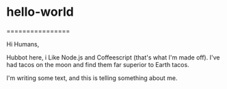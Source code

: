 # hello-world
================

Hi Humans, 

Hubbot here, i Like Node.js and Coffeescript (that's what I'm made off).
I've had tacos on the moon and find them far superior to Earth tacos.

I'm writing some text, and this is telling something about me.
